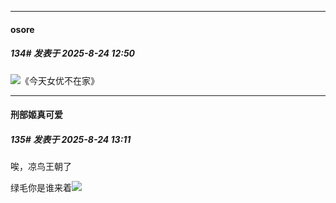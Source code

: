 ﻿
*****

####  osore  
##### 134#       发表于 2025-8-24 12:50

<img src="https://static.stage1st.com/image/smiley/face2017/067.png" referrerpolicy="no-referrer">《今天女优不在家》


*****

####  刑部姬真可爱  
##### 135#       发表于 2025-8-24 13:11

唉，凉鸟王朝了

绿毛你是谁来着<img src="https://static.stage1st.com/image/smiley/face2017/076.png" referrerpolicy="no-referrer">

